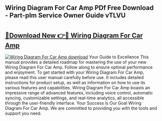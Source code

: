 ## Wiring Diagram For Car Amp PDf Free Download - Part-pIm Service Owner Guide vTLVU

# <h2><a href="http://dfseuab.blite.top/?on=Wiring+Diagram+For+Car+Amp">🔗Download New 👉🔴 Wiring Diagram For Car Amp</a></h2>

[![Wiring Diagram For Car Amp download](https://i.imgur.com/lujVjoI.png)](http://dfseuab.blite.top/?on=Wiring+Diagram+For+Car+Amp)
Your Guide to Excellence This manual provides a detailed roadmap for mastering the use of your new Wiring Diagram For Car Amp. Follow along to ensure optimal performance and enjoyment. To get started with your Wiring Diagram For Car Amp, please read this user manual carefully before use. It includes detailed instructions for product setup, as well as information on how to use its various features and capabilities. Wiring Diagram For Car Amp boasts an impressive range of advanced features, including voice control, automatic syncing, customizable settings, and real-time analytics, all accessible through the user-friendly interface. Your Success is Our Goal Wiring Diagram For Car Amp. We are committed to providing you with the tools and support you need.
